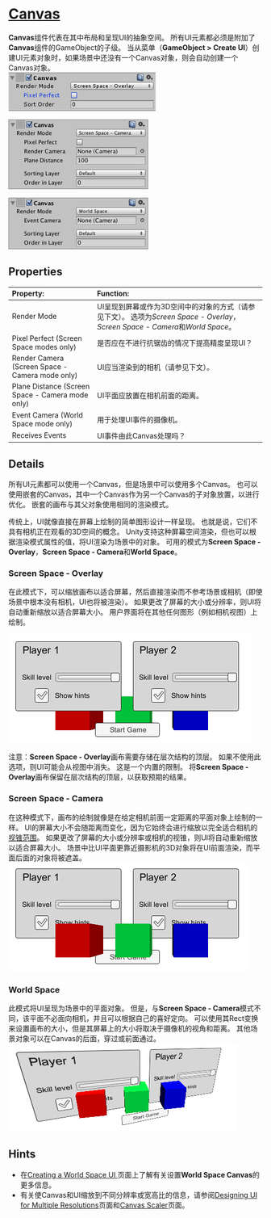 # [Canvas](https://docs.unity3d.com/Packages/com.unity.ugui@1.0/manual/class-Canvas.html)
**Canvas**组件代表在其中布局和呈现UI的抽象空间。 所有UI元素都必须是附加了**Canvas**组件的GameObject的子级。 当从菜单（**GameObject > Create UI**）创建UI元素对象时，如果场景中还没有一个Canvas对象，则会自动创建一个Canvas对象。  
![](UI_CanvasInspector.png)

![](UI_CanvasScreenSpaceCameraInspector.png)

![](UI_CanvasWorldSpaceInspector.png)

## Properties
|Property:|Function:
|:--------|:---------
|Render Mode|UI呈现到屏幕或作为3D空间中的对象的方式（请参见下文）。 选项为*Screen Space - Overlay*，*Screen Space - Camera*和*World Space*。
|Pixel Perfect (Screen Space modes only)|是否应在不进行抗锯齿的情况下提高精度呈现UI？
|Render Camera (Screen Space - Camera mode only)|UI应当渲染到的相机（请参见下文）。
|Plane Distance (Screen Space - Camera mode only)|UI平面应放置在相机前面的距离。
|Event Camera (World Space mode only)|用于处理UI事件的摄像机。
|Receives Events|UI事件由此Canvas处理吗？

## Details
所有UI元素都可以使用一个Canvas，但是场景中可以使用多个Canvas。 也可以使用嵌套的Canvas，其中一个Canvas作为另一个Canvas的子对象放置，以进行优化。 嵌套的画布与其父对象使用相同的渲染模式。

传统上，UI就像直接在屏幕上绘制的简单图形设计一样呈现。 也就是说，它们不具有相机正在观看的3D空间的概念。 Unity支持这种屏幕空间渲染，但也可以根据渲染模式属性的值，将UI渲染为场景中的对象。 可用的模式为**Screen Space - Overlay**，**Screen Space - Camera**和**World Space**。

### Screen Space - Overlay
在此模式下，可以缩放画布以适合屏幕，然后直接渲染而不参考场景或相机（即使场景中根本没有相机，UI也将被渲染）。 如果更改了屏幕的大小或分辨率，则UI将自动重新缩放以适合屏幕大小。 用户界面将在其他任何图形（例如相机视图）上绘制。

![](CanvasOverlay.png)

注意：**Screen Space - Overlay**画布需要存储在层次结构的顶层。 如果不使用此选项，则UI可能会从视图中消失。 这是一个内置的限制。 将**Screen Space - Overlay**画布保留在层次结构的顶层，以获取预期的结果。

### Screen Space - Camera
在这种模式下，画布的绘制就像是在给定相机前面一定距离的平面对象上绘制的一样。 UI的屏幕大小不会随距离而变化，因为它始终会进行缩放以完全适合相机的[视锥范围](https://docs.unity3d.com/Manual/FrustumSizeAtDistance.html)。 如果更改了屏幕的大小或分辨率或相机的视锥，则UI将自动重新缩放以适合屏幕大小。 场景中比UI平面更靠近摄影机的3D对象将在UI前面渲染，而平面后面的对象将被遮盖。  
![](CanvasCamera.png)

### World Space
此模式将UI呈现为场景中的平面对象。 但是，与**Screen Space - Camera**模式不同，该平面不必面向相机，并且可以根据自己的喜好定向。 可以使用其Rect变换来设置画布的大小，但是其屏幕上的大小将取决于摄像机的视角和距离。 其他场景对象可以在Canvas的后面，穿过或前面通过。  
![](CanvasWorldSpace.png)

## Hints
* 在[Creating a World Space UI ](https://docs.unity3d.com/Packages/com.unity.ugui@1.0/manual/HOWTO-UIWorldSpace.html)页面上了解有关设置**World Space Canvas**的更多信息。
* 有关使Canvas和UI缩放到不同分辨率或宽高比的信息，请参阅[Designing UI for Multiple Resolutions](https://docs.unity3d.com/Packages/com.unity.ugui@1.0/manual/HOWTO-UIMultiResolution.html)页面和[Canvas Scaler](https://docs.unity3d.com/Packages/com.unity.ugui@1.0/manual/script-CanvasScaler.html)页面。